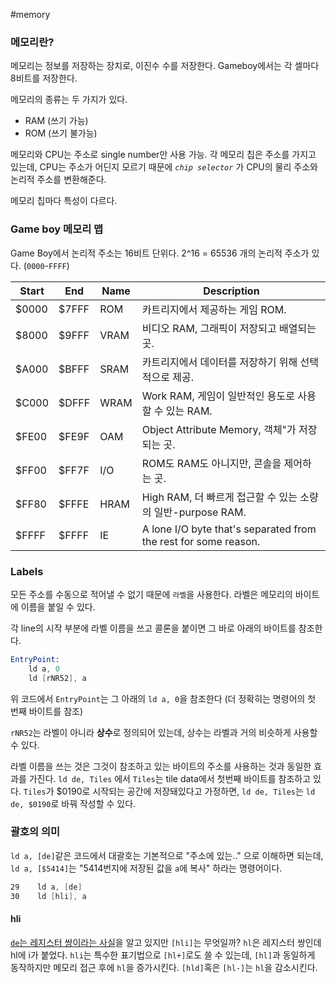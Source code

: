 #memory
### 메모리란?
메모리는 정보를 저장하는 장치로, 이진수 수를 저장한다.
Gameboy에서는 각 셀마다 8비트를 저장한다.

메모리의 종류는 두 가지가 있다.
- RAM (쓰기 가능)
- ROM (쓰기 불가능)

메모리와 CPU는 주소로 single number만 사용 가능.
각 메모리 칩은 주소를 가지고 있는데, CPU는 주소가 어딘지 모르기 때문에 *`chip selector`* 가 CPU의 물리 주소와 논리적 주소를 변환해준다.

메모리 칩마다 특성이 다르다.

### Game boy 메모리 맵

Game Boy에서 논리적 주소는 16비트 단위다. 2^16 = 65536 개의 논리적 주소가 있다. (`0000`-`FFFF`)

| Start | End   | Name | Description                                                     |
| ----- | ----- | ---- | --------------------------------------------------------------- |
| $0000 | $7FFF | ROM  | 카트리지에서 제공하는 게임 ROM.                                             |
| $8000 | $9FFF | VRAM | 비디오 RAM, 그래픽이 저장되고 배열되는 곳.                                      |
| $A000 | $BFFF | SRAM | 카트리지에서 데이터를 저장하기 위해 선택적으로 제공.                                   |
| $C000 | $DFFF | WRAM | Work RAM, 게임이 일반적인 용도로 사용할 수 있는 RAM.                            |
| $FE00 | $FE9F | OAM  | Object Attribute Memory, 객체"가 저장되는 곳.                           |
| $FF00 | $FF7F | I/O  | ROM도 RAM도 아니지만, 콘솔을 제어하는 곳.                                     |
| $FF80 | $FFFE | HRAM | High RAM, 더 빠르게 접근할 수 있는 소량의 일반-purpose RAM.                    |
| $FFFF | $FFFF | IE   | A lone I/O byte that's separated from the rest for some reason. |

### Labels

모든 주소를 수동으로 적어낼 수 없기 때문에 `라벨`을 사용한다.
라벨은 메모리의 바이트에 이름을 붙일 수 있다.

각 line의 시작 부분에 라벨 이름을 쓰고 콜론을 붙이면 그 바로 아래의 바이트를 참조한다. 
```asm
EntryPoint:
	ld a, 0
	ld [rNR52], a
```

위 코드에서 `EntryPoint`는 그 아래의 `ld a, 0`을 참조한다 (더 정확히는 명령어의 첫 번째 바이트를 참조)

`rNR52`는 라벨이 아니라 **상수**로  정의되어 있는데, 상수는 라벨과 거의 비슷하게 사용할 수 있다.

라벨 이름을 쓰는 것은 그것이 참조하고 있는 바이트의 주소를 사용하는 것과 동일한 효과를 가진다. `ld de, Tiles` 에서 `Tiles`는 tile data에서 첫번째 바이트를 참조하고 있다. `Tiles`가 $0190로 시작되는 공간에 저장돼있다고 가정하면, `ld de, Tiles`는 `ld de, $0190`로 바꿔 작성할 수 있다.

### 괄호의 의미

`ld a, [de]`같은 코드에서 대괄호는 기본적으로 "주소에 있는.." 으로 이해하면 되는데, `ld a, [$5414]`는 "5414번지에 저장된 값을 `a`에 복사" 하라는 명령어이다.

```asm
29    ld a, [de]
30    ld [hli], a
```

#### hli
[`de`는 레지스터 쌍이라는 사실](Register.md)을 알고 있지만 `[hli]`는 무엇일까?
`hl`은 레지스터 쌍인데 hl에 i가 붙었다.
`hli`는 특수한 표기법으로 `[hl+]`로도 쓸 수 있는데, `[hl]`과 동일하게 동작하지만 메모리 접근 후에 `hl`을 증가시킨다.
`[hld]`혹은 `[hl-]`는 `hl`을 감소시킨다.